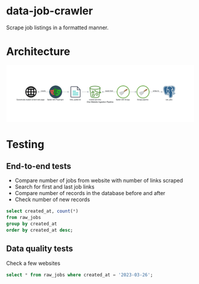 # data-job-crawler

Scrape job listings in a formatted manner.

# Architecture

![crawler](diagram/one_website_ingestion_pipeline.jpg)

# Testing

## End-to-end tests

- Compare number of jobs from website with number of links scraped
- Search for first and last job links
- Compare number of records in the database before and after
- Check number of new records

```sql
select created_at, count(*) 
from raw_jobs 
group by created_at 
order by created_at desc;
```

## Data quality tests

Check a few websites  
```sql
select * from raw_jobs where created_at = '2023-03-26';
```
